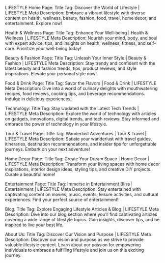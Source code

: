 LIFESTYLE
Home Page:
Title Tag: Discover the World of Lifestyle | LIFESTYLE
Meta Description: Embrace a vibrant lifestyle with diverse content on health, wellness, beauty, fashion, food, travel, home decor, and entertainment. Explore now!

Health & Wellness Page:
Title Tag: Enhance Your Well-being | Health & Wellness | LIFESTYLE
Meta Description: Nourish your mind, body, and soul with expert advice, tips, and insights on health, wellness, fitness, and self-care. Prioritize your well-being today!

Beauty & Fashion Page:
Title Tag: Unleash Your Inner Style | Beauty & Fashion | LIFESTYLE
Meta Description: Stay trendy and confident with the latest beauty and fashion trends, tips, product reviews, and style inspirations. Elevate your personal style now!

Food & Drink Page:
Title Tag: Savor the Flavors | Food & Drink | LIFESTYLE
Meta Description: Dive into a world of culinary delights with mouthwatering recipes, food reviews, cooking tips, and beverage recommendations. Indulge in delicious experiences!

Technology:
Title Tag: Stay Updated with the Latest Tech Trends | LIFESTYLE
Meta Description: Explore the world of technology with articles on gadgets, innovations, digital trends, and tech reviews. Stay informed and embrace the power of technology in your lifestyle.


Tour & Travel Page:
Title Tag: Wanderlust Adventures | Tour & Travel | LIFESTYLE
Meta Description: Satiate your wanderlust with travel guides, itineraries, destination recommendations, and insider tips for unforgettable journeys. Embark on your next adventure!

Home Decor Page:
Title Tag: Create Your Dream Space | Home Decor | LIFESTYLE
Meta Description: Transform your living spaces with home decor inspirations, interior design ideas, styling tips, and creative DIY projects. Curate a beautiful home!


Entertainment Page:
Title Tag: Immerse in Entertainment Bliss | Entertainment | LIFESTYLE
Meta Description: Stay entertained with captivating content on movies, music, events, leisure activities, and cultural experiences. Find your perfect source of entertainment!

Blog:
Title Tag: Explore Engaging Lifestyle Articles & Blog | LIFESTYLE
Meta Description: Dive into our blog section where you'll find captivating articles covering a wide range of lifestyle topics. Gain insights, discover tips, and be inspired to live your best life.

About Us:
Title Tag: Discover Our Vision and Purpose | LIFESTYLE
Meta Description: Discover our vision and purpose as we strive to provide valuable lifestyle content. Learn about our passion for empowering individuals to embrace a fulfilling lifestyle and join us on this exciting journey.
